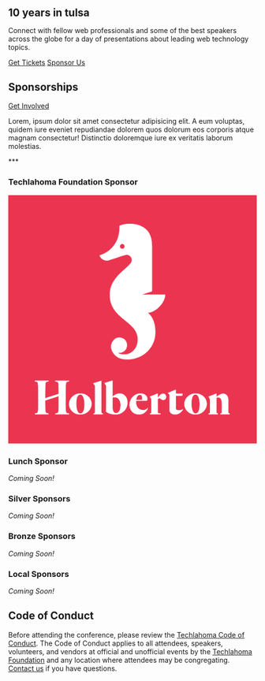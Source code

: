 <section class="container mx-auto max-w-screen-md px-6 ">
  <div class="sm:px-6 mb-6">
    <h1 class="font-league-gothic uppercase text-9xl transition-all duration-200 sm:text-[200px] md:text-[256px] text-center block px-0" style="line-height: 0.8;"><span class="text-200ok-blue">10</span>&nbsp;years in&nbsp;<span class="text-200ok-red">tulsa</span></h1>
  </div>

  <div class="mb-6">
    <p class="mb-4 max-w-md mx-auto">Connect with fellow web professionals and some of the best speakers across the globe for a day of presentations about leading web technology topics. </p>
    <div class="flex flex-col sm:flex-row justify-center items-center gap-2 sm:gap-4 text-xl">
      <a class="text-center w-full sm:w-auto block sm:inline-block px-8 py-2 border font-bold text-200ok-red hover:text-white border-200ok-red bg-200ok-red-hover" target="_blank" href="https://techlahoma.app.neoncrm.com/np/clients/techlahoma/eventRegistration.jsp?event=528&">Get Tickets</a>
      <a class="text-center w-full sm:w-auto block sm:inline-block px-8 py-2 border font-bold text-200ok-blue hover:text-white border-200ok-blue bg-200ok-blue-hover" target="_blank" href="mailto:emilyharden@techlahoma.org">Sponsor Us</a>
    </div>
  </div>
</section>

<div class="">
<section class="container max-w-screen-md mx-auto px-6 mb-6 py-2 pt-6 bg-stone-100">
  <!-- Section Content -->
  <div class="mx-auto max-w-screen-md mb-6">
    <div class="flex items-center flex-col sm:flex-row justify-between sm:border-b sm:border-stone-400 mb-6 pb-3">
      <h2 class="font-league-gothic uppercase text-5xl border-b border-stone-400 sm:border-0 w-full sm:w-auto mb-4 sm:mb-0 pb-2 sm:pb-0">Sponsorships</h2>
      <a class="text-center w-full sm:w-auto block sm:inline-block px-6 py-2 border font-bold text-stone-900 hover:text-white border-stone-900 hover:bg-stone-900" href="#">Get Involved</a>
      </div>
    <p class="mb-6 block">Lorem, ipsum dolor sit amet consectetur adipisicing elit. A eum voluptas, quidem iure eveniet repudiandae dolorem quos dolorum eos corporis atque magnam consectetur! Distinctio doloremque iure ex veritatis laborum molestias.</p>
    <p class="mb-6 block">***</p>
    <div class="mb-6"><h3 class="font-bold font-2xl">Techlahoma Foundation Sponsor</h3>
      <img class="max-w-xs w-full" src="/assets/images/sponsors-2023/holberton.png">
    </div>
    <!-- Lunch Sponsor -->
    <div class="mb-6"><h3 class="font-bold font-2xl">Lunch Sponsor</h3>
      <em>Coming Soon!</em>
    </div>
    <!-- Silver Sponsors -->
    <div class="mb-6"><h3 class="font-bold font-2xl">Silver Sponsors</h3>
      <em>Coming Soon!</em>
    </div>
    <!-- Bronze Sponsors -->
    <div class="mb-6"><h3 class="font-bold font-2xl">Bronze Sponsors</h3>
      <em>Coming Soon!</em>
    </div>
    <!-- Local Sponsors -->
    <div class="mb-6"><h3 class="font-bold font-2xl">Local Sponsors</h3>
      <em>Coming Soon!</em>
    </div>  </div>
</section>
</div>

<section class="container max-w-screen-md mx-auto px-6 mb-6 py-2 pt-6">
  <!-- Section Content -->
  <div class="mx-auto max-w-screen-md mb-6">
    <div class="flex items-center flex-col sm:flex-row justify-between sm:border-b sm:border-stone-400 mb-6 pb-3">
      <h2 class="font-league-gothic uppercase text-5xl border-b border-stone-400 sm:border-0 w-full sm:w-auto mb-4 sm:mb-0 pb-2 sm:pb-0">Code of Conduct</h2>
      </div>
    <p class="mb-6 block">Before attending the conference, please review the <a class="underline inline-block hover:text-stone-50 bg-200ok-blue-hover hover:no-underline" href="https://www.techlahoma.org/code-of-conduct/">Techlahoma Code of Conduct</a>. The Code of Conduct applies to all attendees, speakers, volunteers, and vendors at official and unofficial events by the <a class="underline inline-block hover:text-stone-50 bg-200ok-red-hover hover:no-underline" href="https://techlahoma.org/">Techlahoma Foundation</a> and any location where attendees may be congregating. <a class="underline inline-block hover:text-stone-50 bg-200ok-blue-hover hover:no-underline" href="mailto:200ok@techlahoma.org">Contact us</a> if you have questions.</p>
    
</section>

